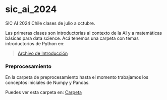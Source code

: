 # sic_ai_2024
SIC AI 2024 Chile clases de julio a octubre.

Las primeras clases son introductorias al contexto de la AI y a matemáticas básicas para data science. Acá tenemos una carpeta con temas introductorios de Python en:

> [Archivo de Introducción](./001_intro_curso/introduccion.ipynb)

### Preprocesamiento

En la carpeta de preprocesamiento hasta el momento trabajamos los conceptos iniciales de Numpy y Pandas.

Puedes ver esta carpeta en: [Carpeta](./002_preprocesamiento/)
